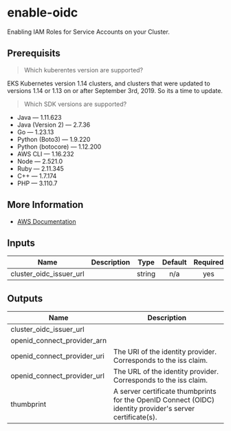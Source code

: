 # enable-oidc

Enabling IAM Roles for Service Accounts on your Cluster.

## Prerequisits

> Which kuberentes version are supported?

EKS Kubernetes version 1.14 clusters, and clusters that were updated to versions 1.14 or 1.13 on or after September 3rd, 2019. So its a time to update.

> Which SDK versions are supported?

- Java — 1.11.623
- Java (Version 2) — 2.7.36
- Go — 1.23.13
- Python (Boto3) — 1.9.220
- Python (botocore) — 1.12.200
- AWS CLI — 1.16.232
- Node — 2.521.0
- Ruby — 2.11.345
- C++ — 1.7.174
- PHP — 3.110.7

## More Information

- [AWS Documentation](https://docs.aws.amazon.com/eks/latest/userguide/iam-roles-for-service-accounts.html)

<!-- BEGINNING OF PRE-COMMIT-TERRAFORM DOCS HOOK -->
## Inputs

| Name | Description | Type | Default | Required |
|------|-------------|:----:|:-----:|:-----:|
| cluster\_oidc\_issuer\_url |  | string | n/a | yes |

## Outputs

| Name | Description |
|------|-------------|
| cluster\_oidc\_issuer\_url |  |
| openid\_connect\_provider\_arn |  |
| openid\_connect\_provider\_uri | The URI of the identity provider. Corresponds to the iss claim. |
| openid\_connect\_provider\_url | The URL of the identity provider. Corresponds to the iss claim. |
| thumbprint | A server certificate thumbprints for the OpenID Connect \(OIDC\) identity provider's server certificate\(s\). |

<!-- END OF PRE-COMMIT-TERRAFORM DOCS HOOK -->